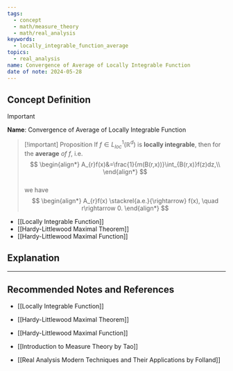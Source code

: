```yaml
---
tags:
  - concept
  - math/measure_theory
  - math/real_analysis
keywords:
  - locally_integrable_function_average
topics:
  - real_analysis
name: Convergence of Average of Locally Integrable Function
date of note: 2024-05-28
---
```


## Concept Definition

>[!important]
>**Name**: Convergence of Average of Locally Integrable Function

>[!important] Proposition
>If $f\in L_{loc}^{1}(\mathbb{R}^{d})$ is **locally integrable**, then for the **average** *of* $f$, i.e. 
>$$
> \begin{align*}
> A_{r}f(x)&=\frac{1}{m(B(r,x))}\int_{B(r,x)}f(z)dz,\\
> \end{align*}
>$$  
>we have
>$$
> \begin{align*}
> A_{r}f(x) \stackrel{a.e.}{\rightarrow} f(x), \quad r\rightarrow 0. 
> \end{align*}
>$$ 

- [[Locally Integrable Function]]
- [[Hardy-Littlewood Maximal Theorem]]
- [[Hardy-Littlewood Maximal Function]]


## Explanation





-----------
##  Recommended Notes and References

- [[Locally Integrable Function]]
- [[Hardy-Littlewood Maximal Theorem]]
- [[Hardy-Littlewood Maximal Function]]


- [[Introduction to Measure Theory by Tao]]
- [[Real Analysis Modern Techniques and Their Applications by Folland]]